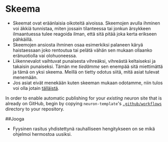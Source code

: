 # Skeema

- Skeemat ovat eräänlaisia oikoteitä aivoissa. Skeemojen avulla ihminen voi äkkiä tunnistaa, miten jossain tilanteessa tai jonkun ärsykkeen ilmaantuessa tulee reagoida ilman, että sitä pitää joka kerta erikseen pähkäillä.
- Skeemojen ansiosta ihminen osaa esimerkiksi palaneen käryä haistaessaan joko rentoutua tai pelätä vähän sen mukaan ollaanko eränuotiolla vai olohuoneessa.
- Liikennevalot vaihtuvat punaisesta vihreäksi, vihreästä keltaiseksi ja takaisin punaiseksi. Tämän me _tiedämme_ sen enempää sitä miettimättä ja tämä on yksi skeema. Meillä on tietty odotus siitä, mitä asiat tulevat menemään.
- Jos asiat eivät menekään kuten skeeman mukaan odotamme, niin tulos voi olla jotain [tälläistä](https://www.youtube.com/watch?v=QOdYgEDSm7E).

In order to enable automatic publishing for your *existing* neuron site that is already on GitHub, begin by copying `neuron-template`'s [`.github/workflows`](https://github.com/srid/neuron-template/tree/master/.github/workflows) directory to your repository.

##Jooga
- Fyysinen rasitus yhdistettynä rauhalliseen hengitykseen on se mikä ohjelmoi hermostoa uusiksi.
